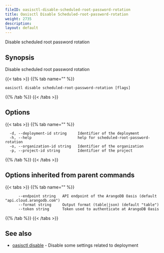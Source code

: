```yaml
---
fileID: oasisctl-disable-scheduled-root-password-rotation
title: Oasisctl Disable Scheduled-root-password-rotation
weight: 2735
description: 
layout: default
---
```

Disable scheduled root password rotation

## Synopsis

Disable scheduled root password rotation

{{< tabs >}}
{{% tab name="" %}}
```
oasisctl disable scheduled-root-password-rotation [flags]
```
{{% /tab %}}
{{< /tabs >}}

## Options

{{< tabs >}}
{{% tab name="" %}}
```
  -d, --deployment-id string     Identifier of the deployment
  -h, --help                     help for scheduled-root-password-rotation
  -o, --organization-id string   Identifier of the organization
  -p, --project-id string        Identifier of the project
```
{{% /tab %}}
{{< /tabs >}}

## Options inherited from parent commands

{{< tabs >}}
{{% tab name="" %}}
```
      --endpoint string   API endpoint of the ArangoDB Oasis (default "api.cloud.arangodb.com")
      --format string     Output format (table|json) (default "table")
      --token string      Token used to authenticate at ArangoDB Oasis
```
{{% /tab %}}
{{< /tabs >}}

## See also

* [oasisctl disable]()	 - Disable some settings related to deployment

